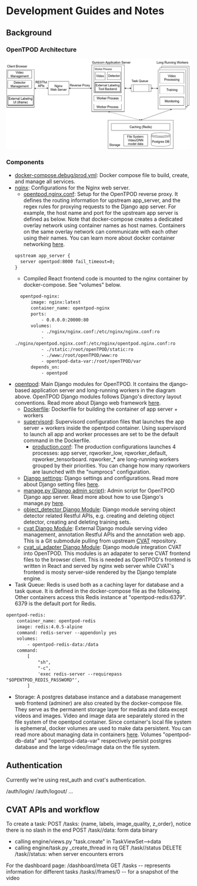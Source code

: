 # Development Guides and Notes

## Background

### OpenTPOD Architecture

![OpenTPOD Architecture](tpod-arch.png)

### Components

* [docker-compose.debug/prod.yml](../docker-compose.prod.yml): Docker compose file to build, create, and manage all services.
* [nginx](../nginx): Configurations for the Nginx web server. 
  * [opentpod.nginx.conf](../nginx/opentpod.nginx.conf): Setup for the OpenTPOD reverse proxy. It defines the routing information for upstream app_server, and the regex rules for proxying requests to the Django app server. For example, the host name and port for the upstream app server is defined as below. Note that docker-compose creates a dedicated overlay network using container names as host names. Containers on the same overlay network can communicate with each other using their names. You can learn more about docker container networking [here](https://docs.docker.com/compose/networking/).
  ```
  upstream app_server {
    server opentpod:8000 fail_timeout=0;
  }
  ```
  * Compiled React frontend code is mounted to the nginx container by docker-compose. See "volumes" below.
  ```
    opentpod-nginx:
        image: nginx:latest
        container_name: opentpod-nginx
        ports:
            - 0.0.0.0:20000:80
        volumes:
            - ./nginx/nginx.conf:/etc/nginx/nginx.conf:ro
            - ./nginx/opentpod.nginx.conf:/etc/nginx/opentpod.nginx.conf:ro
            - ./static:/root/openTPOD/static:ro
            - ./www:/root/openTPOD/www:ro
            - opentpod-data-var:/root/openTPOD/var
        depends_on:
            - opentpod
  ```
* [opentpod](../opentpod): Main Django modules for OpenTPOD. It contains the django-based application server and long-running workers in the diagram above. OpenTPOD Django modules follows Django's directory layout conventions. Read more about Django web framework [here](https://docs.djangoproject.com/en/3.0/). 
  * [Dockerfile](../Dockerfile): Dockerfile for building the container of app server + workers
  * [supervisord](../supervisord): Supervisord configuration files that launches the app server + workers inside the opentpod container. Using supervisord to launch all app and worker processes are set to be the default command in the Dockerfile.
    * [production.conf](../supervisord/production.conf): The production configurations launches 4 processes: app server, rqworker_low, rqworker_default, rqworker_tensorboard. rqworker_* are long-running workers grouped by their priorities. You can change how many rqworkers are launched with the "numprocs" configuration.
  * [Django settings](../config/settings): Django settings and configurations. Read more about Django setting files [here](https://docs.djangoproject.com/en/3.0/topics/settings/).
  * [manage.py (Django admin script)](../manage.py): Admin script for OpenTPOD Django app server. Read more about how to use Django's manage.py [here](https://docs.djangoproject.com/en/3.0/ref/django-admin/).
  * [object_detector Django Module](../opentpod/object_detector): Django module serving object detector related Restful APIs, e.g. creating and deleting object detector, creating and deleting training sets.
  * [cvat Django Module](../cvat): External Django module serving video management, annotation Restful APIs and the annotation web app. This is a Git submodule pulling from upstream [CVAT](https://github.com/opencv/cvat) repository.
  * [cvat_ui_adapter Django Module](../opentpod/cvat_ui_adapter): Django module integration CVAT into OpenTPOD. This modules is an adapater to serve CVAT frontend files to the browser client. This is needed as OpenTPOD's frontend is written in React and served by nginx web server while CVAT's frontend is mosty server-side rendered by the Django template engine.
* Task Queue: Redis is used both as a caching layer for database and a task queue. It is defined in the docker-compose file as the following. Other containers access this Redis instance at "opentpod-redis:6379". 6379 is the default port for Redis.
```
opentpod-redis:
    container_name: opentpod-redis
    image: redis:4.0.5-alpine
    command: redis-server --appendonly yes
    volumes:
        - opentpod-redis-data:/data
    command:
        [
            "sh",
            "-c",
            'exec redis-server --requirepass "$OPENTPOD_REDIS_PASSWORD"',
        ]
```
* Storage: A postgres database instance and a database management web frontend (adminer) are also created by the docker-compose file. They serve as the permanent storage layer for medata and data except videos and images. Video and image data are separately stored in the file system of the opentpod container. Since container's local file system is ephemeral, docker volumes are used to make data persistent. You can read more about managing data in containers [here](https://docs.docker.com/storage/). Volumes "opentpod-db-data" and "opentpod-data-var" respectively persist postgres database and the large video/image data on the file system.

## Authentication

Currently we're using rest_auth and cvat's authentication.

/auth/login/
/auth/logout/
...

## CVAT APIs and workflow

To create a task:
POST /tasks: {name, labels, image_quality, z_order}, notice there is no slash in the end
POST /task/<pk>/data: form data binary
  * calling engine/views.py "task.create" in TaskViewSet-->data
  * calling engine/task.py _create_thread in rq
GET /task/<pk>/status 
DELETE /task/<pk>/status: when server encounters errors

For the dashboard page:
/dashboard/meta
GET /tasks -- represents information for different tasks
/tasks/<task id>/frames/0 -- for a snapshot of the video
